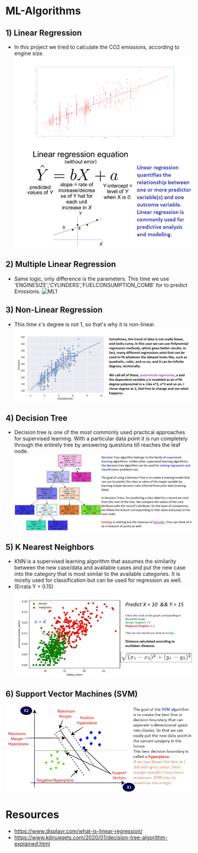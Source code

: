 # ML-Algorithms
## 1) Linear Regression
- In this project we tried to calculate the CO2 emissions, according to engine size.
![LR1](https://github.com/Frightera/ML-Algorithms/blob/master/Linear%20Regression/graphs/Engine-Emission%20Fit.png)
![LR](https://github.com/Frightera/ML-Algorithms/blob/master/Readme%20Images/simple-linear-regression-equation-624x468.jpg)

## 2) Multiple Linear Regression
- Same logic, only difference is the parameters. This time we use 'ENGINESIZE','CYLINDERS','FUELCONSUMPTION_COMB' for to predict Emissions.
![ML1](https://i.morioh.com/2020/04/14/74bd389a2f28.jpg)

## 3) Non-Linear Regression
- This time x's degree is not 1, so that's why it is non-linear. 
![NL1](https://github.com/Frightera/ML-Algorithms/blob/master/Readme%20Images/EngineSize%20Poly.png)

## 4) Decision Tree
- Decision tree is one of the most commonly used practical approaches for supervised learning. With a 
particular data point it is run completely through the entirely tree by answering questions till reaches the leaf node.
![DT](https://github.com/Frightera/ML-Algorithms/blob/master/Readme%20Images/drugtree.png)

## 5) K Nearest Neighbors
- KNN is a supervised learning algorithm that assumes the similarity between the new case/data and available cases and put the new case into the category that is most similar to the available categories. It is mostly used for classification but can be used for regression as well.
- (Errata Y = 0.15)
![KNN](https://github.com/Frightera/ML-Algorithms/blob/master/Readme%20Images/KNN%20Explained.jpg)

## 6) Support Vector Machines (SVM)
![SVM](https://github.com/Frightera/ML-Algorithms/blob/master/Readme%20Images/support-vector-machine-algorithm.png)

# Resources
* https://www.displayr.com/what-is-linear-regression/
* https://www.kdnuggets.com/2020/01/decision-tree-algorithm-explained.html
